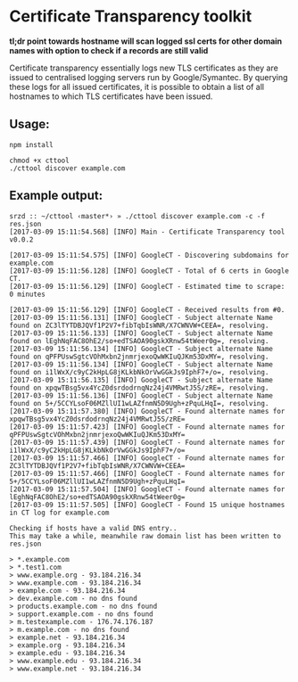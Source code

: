 # Certificate Transparency toolkit

**tl;dr point towards hostname will scan logged ssl certs for other domain names with option to check if a records are still valid**

Certificate transparency essentially logs new TLS certificates as they are issued to centralised logging servers run by Google/Symantec. By querying these logs for all issued certificates, it is possible to obtain a list of all hostnames to which TLS certificates have been issued.

## Usage:

    npm install

    chmod +x cttool
	./cttool discover example.com

## Example output:

	srzd :: ~/cttool ‹master*› » ./cttool discover example.com -c -f res.json
	[2017-03-09 15:11:54.568] [INFO] Main - Certificate Transparency tool v0.0.2

	[2017-03-09 15:11:54.575] [INFO] GoogleCT - Discovering subdomains for example.com
	[2017-03-09 15:11:56.128] [INFO] GoogleCT - Total of 6 certs in Google CT.
	[2017-03-09 15:11:56.129] [INFO] GoogleCT - Estimated time to scrape: 0 minutes

	[2017-03-09 15:11:56.129] [INFO] GoogleCT - Received results from #0.
	[2017-03-09 15:11:56.131] [INFO] GoogleCT - Subject alternate Name found on ZC3lTYTDBJQVf1P2V7+fibTqbIsWNR/X7CWNVW+CEEA=, resolving.
	[2017-03-09 15:11:56.133] [INFO] GoogleCT - Subject alternate Name found on lEghNqFAC8OhE2/so+edTSAOA90gskXRnw54tWeer0g=, resolving.
	[2017-03-09 15:11:56.134] [INFO] GoogleCT - Subject alternate Name found on qPFPUswSgtcVOhMxbn2jnmrjexoQwWKIuQJKm53DxMY=, resolving.
	[2017-03-09 15:11:56.134] [INFO] GoogleCT - Subject alternate Name found on i1lWxX/c9yC2kHpLG8jKLkbNkOrVwGGkJs9IphF7+/o=, resolving.
	[2017-03-09 15:11:56.135] [INFO] GoogleCT - Subject alternate Name found on xpqwTBsg5vx4YcZ0dsrdodrnqNz24j4VMRwtJ5S/zRE=, resolving.
	[2017-03-09 15:11:56.136] [INFO] GoogleCT - Subject alternate Name found on 5+/5CCYLsoF06MZllUI1wLAZfnmN5D9Ugh+zPquLHqI=, resolving.
	[2017-03-09 15:11:57.380] [INFO] GoogleCT - Found alternate names for xpqwTBsg5vx4YcZ0dsrdodrnqNz24j4VMRwtJ5S/zRE=
	[2017-03-09 15:11:57.423] [INFO] GoogleCT - Found alternate names for qPFPUswSgtcVOhMxbn2jnmrjexoQwWKIuQJKm53DxMY=
	[2017-03-09 15:11:57.439] [INFO] GoogleCT - Found alternate names for i1lWxX/c9yC2kHpLG8jKLkbNkOrVwGGkJs9IphF7+/o=
	[2017-03-09 15:11:57.466] [INFO] GoogleCT - Found alternate names for ZC3lTYTDBJQVf1P2V7+fibTqbIsWNR/X7CWNVW+CEEA=
	[2017-03-09 15:11:57.466] [INFO] GoogleCT - Found alternate names for 5+/5CCYLsoF06MZllUI1wLAZfnmN5D9Ugh+zPquLHqI=
	[2017-03-09 15:11:57.504] [INFO] GoogleCT - Found alternate names for lEghNqFAC8OhE2/so+edTSAOA90gskXRnw54tWeer0g=
	[2017-03-09 15:11:57.505] [INFO] GoogleCT - Found 15 unique hostnames in CT log for example.com

	Checking if hosts have a valid DNS entry..
	This may take a while, meanwhile raw domain list has been written to res.json

	> *.example.com
	> *.test1.com
	> www.example.org - 93.184.216.34
	> www.example.com - 93.184.216.34
	> example.com - 93.184.216.34
	> dev.example.com - no dns found
	> products.example.com - no dns found
	> support.example.com - no dns found
	> m.testexample.com - 176.74.176.187
	> m.example.com - no dns found
	> example.net - 93.184.216.34
	> example.org - 93.184.216.34
	> example.edu - 93.184.216.34
	> www.example.edu - 93.184.216.34
	> www.example.net - 93.184.216.34